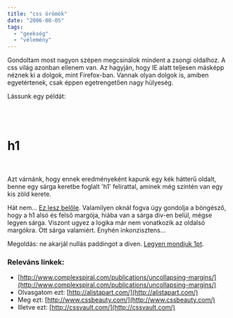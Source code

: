 ```yaml
---
title: "css örömök"
date: "2006-08-05"
tags: 
  - "geekség"
  - "vélemény"
---
```


Gondoltam most nagyon szépen megcsinálok mindent a zsongi oldalhoz. A css világ azonban ellenem van. Az hagyján, hogy IE alatt teljesen másképp néznek ki a dolgok, mint Firefox-ban. Vannak olyan dolgok is, amiben egyetértenek, csak éppen egetrengetően nagy hülyeség.

Lássunk egy példát:

<html>
<head>
    <style>
    <!--
    body{
        background: blue;
        padding:0;
        margin:0;
    }
    div {
        background: yellow;
        padding:0;
        margin:0;
    }
    h1{
        background: green;
        padding: 0;
        margin: 40px;
    }
    -->
    </style>
</head>
<body>
    <div>
        <h1>h1</h1>
    </div>
</body>
</html>

Azt várnánk, hogy ennek eredményeként kapunk egy kék hátterű oldalt, benne egy sárga keretbe foglalt 'h1' felirattal, aminek még szintén van egy kis zöld kerete.

Hát nem... [Ez lesz belőle](https://csokavar.hu/wp-content/uploads/2006/08/css1.htm). Valamilyen oknál fogva úgy gondolja a böngésző, hogy a h1 alsó és felső margója, hiába van a sárga div-en belül, mégse legyen sárga. Viszont ugyez a logika már nem vonatkozik az oldalsó margókra. Ott sárga valamiért. Enyhén inkonzisztens...

Megoldás: ne akarjál nullás paddingot a diven. [Legyen mondjuk 1pt](https://csokavar.hu/wp-content/uploads/2006/08/css2.htm).

### Releváns linkek:

- [http://www.complexspiral.com/publications/uncollapsing-margins/](http://www.complexspiral.com/publications/uncollapsing-margins/)
- Olvasgatom ezt: [http://alistapart.com/](http://alistapart.com/)
- Meg ezt: [http://www.cssbeauty.com/](http://www.cssbeauty.com/)
- Illetve ezt: [http://cssvault.com/](http://cssvault.com/)
